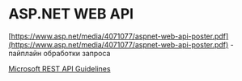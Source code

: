 # ASP.NET WEB API

[https://www.asp.net/media/4071077/aspnet-web-api-poster.pdf](https://www.asp.net/media/4071077/aspnet-web-api-poster.pdf) - пайплайн обработки запроса

[Microsoft REST API Guidelines](https://github.com/Microsoft/api-guidelines/blob/vNext/Guidelines.md)
